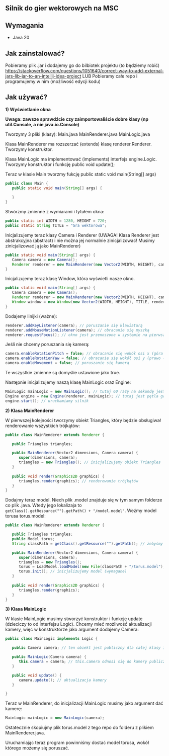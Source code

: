 Silnik do gier wektorowych na MSC
----------------------------------
Wymagania
----------------------
- Java 20

Jak zainstalować?
---------------------
Pobieramy plik .jar i dodajemy go do bilbiotek projektu (to będziemy robić) https://stackoverflow.com/questions/1051640/correct-way-to-add-external-jars-lib-jar-to-an-intellij-idea-project
LUB
Pobieramy całe repo i programujemy w nim (możliwość edycji kodu)

Jak używać?
----------------
**1) Wyświetlanie okna**

**Uwaga: zawsze sprawdźcie czy zaimportowaliście dobre klasy (np util.Console, a nie java.io.Console)**

Tworzymy 3 pliki (klasy): Main.java MainRenderer.java MainLogic.java

Klasa MainRenderer ma rozszerzać (extends) klasę renderer.Renderer. Tworzymy konstruktor.

Klasa MainLogic ma implementować (implements) interfejs engine.Logic. Tworzymy konstruktor i funkcję public void update();

Teraz w klasie Main tworzmy fukcję public static void main(String[] args)
```java
public class Main {
   public static void main(String[] args) {
   
   }
}
```
Stwórzmy zmienne z wymiarami i tytułem okna:
```java
public static int WIDTH = 1280, HEIGHT = 720;
public static String TITLE = "Gra wektorowa";
```
Inicjalizujemy teraz klasy Camera i Renderer (UWAGA! Klasa Renderer jest abstrakcyjna (abstract) i nie można jej normalnie zinicjalizować! Musimy zinicjalizować ją jako MainRenderer)
```java
public static void main(String[] args) {
   Camera camera = new Camera();
   Renderer renderer = new MainRenderer(new Vector2(WIDTH, HEIGHT), camera);
}
```
Inicjalizujemy teraz klasę Window, która wyświetli nasze okno.
```java
public static void main(String[] args) {
   Camera camera = new Camera();
   Renderer renderer = new MainRenderer(new Vector2(WIDTH, HEIGHT), camera);
   Window window = new Window(new Vector2(WIDTH, HEIGHT), TITLE, renderer);
}
```
Dodajemy linijki (ważne):
```java
renderer.addKeyListener(camera); // poruszanie się klawiaturą
renderer.addMouseMotionListener(camera); // obracanie się myszką
renderer.requestFocus(); // okno jest przenoszone w systemie na pierwsze tło (ważne)
```
Jeśli nie chcemy poruszania się kamerą:
```java
camera.enableRotationPitch = false; // obracanie się wokół osi x (góra - dół)
camera.enableRotationYaw = false; // obracanie się wokół osi y (prawo - lewo)
camera.enableMovement = false; // poruszanie się kamerą
```
Te wszystkie zmienne są domyślie ustawione jako true.

Następnie inicjalizujemy naszą klasę MainLogic oraz Engine:
```java
MainLogic mainLogic = new MainLogic(); // tutaj 60 razy na sekundę jest wykonywana logika
Engine engine = new Engine(renderer, mainLogic); // tutaj jest pętla gry
engine.start(); // uruchamiamy silnik
```
**2) Klasa MainRenderer**

W pierwszej kolejności tworzymy obiekt Triangles, który będzie obsługiwał renderowanie wszystkich trójkątów:
```java
public class MainRenderer extends Renderer {

   public Triangles triangles;

   public MainRenderer(Vector2 dimensions, Camera camera) {
      super(dimensions, camera);
      triangles = new Triangles(); // inicjalizujemy obiekt Triangles
   }
   
   public void render(Graphics2D graphics) {
      triangles.render(graphics); // renderowanie trójkątów
   }
}
```

Dodajmy teraz model. Niech plik .model znajduje się w tym samym folderze co plik .java. Wtedy jego lokalizaja to `getClass().getResource("").getPath() + "/model.model"`.
Weźmy model torusa torus.model:

```java
public class MainRenderer extends Renderer {

   public Triangles triangles;
   public Model torus;
   String classPath = getClass().getResource("").getPath(); // żebyśmy nie musieli tego pisać za każdym razem

   public MainRenderer(Vector2 dimensions, Camera camera) {
      super(dimensions, camera);
      triangles = new Triangles();
      torus = LoadModel.loadModel(new File(classPath + "/torus.model"), Color.green, camera.renderer, camera); // ładujemy model z pliku
      torus.init(); // inicjalizujemy model (wymagane)
   }
   
   public void render(Graphics2D graphics) {
      triangles.render(graphics); 
   }
}
```

**3) Klasa MainLogic**

   W klasie MainLogic musimy stworzyć konstruktor i funkcję update (dzieciczy to od interfejsu Logic). Chcemy mieć możliwość aktualizacji kamery, więc w konstruktorze jako argument dodajemy Camera:
```java
public class MainLogic implements Logic {

   public Camera camera; // ten obiekt jest publiczny dla całej klasy i innych klas mających dostęp do tej klasy

   public MainLogic(Camera camera) {
      this.camera = camera; // this.camera odnosi się do kamery publicznej dla całej klasy, a camera jest dostępna tylko dla tego konstruktora, dlatego chcemy "upublicznić" kamerę, żeby móc z niej korzystać w innych funkcjach
   }

   public void update() {
      camera.update(); // aktualizacja kamery
   }

}
```

Teraz w MainRenderer, do inicjalizacji MainLogic musimy jako argument dać kamerę:
```java
MainLogic mainLogic = new MainLogic(camera);
```

Ostatecznie skopiujmy plik torus.model z tego repo do folderu z plikiem MainRenderer.java.

Uruchamiając teraz program powinniśmy dostać model torusa, wokół którego możemy się poruszać.

